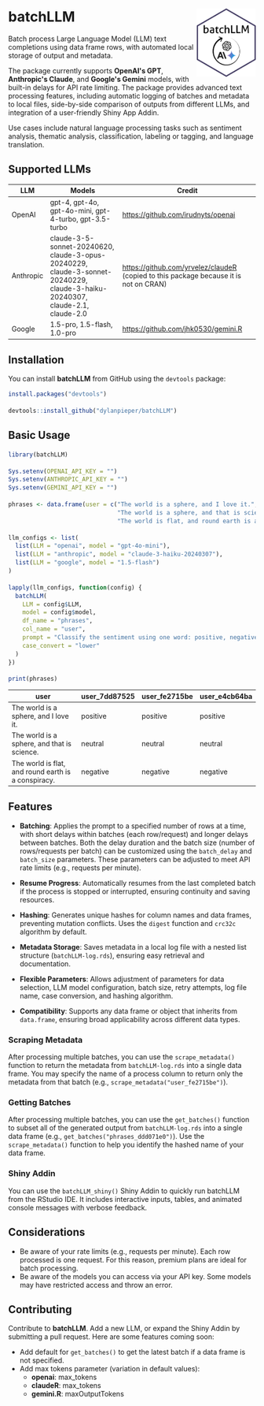# batchLLM <img src="inst/batchGPT_hexLogo.png" width="120" align="right"/>

Batch process Large Language Model (LLM) text completions using data frame rows, with automated local storage of output and metadata.

The package currently supports **OpenAI's GPT**, **Anthropic's Claude**, and **Google's Gemini** models, with built-in delays for API rate limiting. The package provides advanced text processing features, including automatic logging of batches and metadata to local files, side-by-side comparison of outputs from different LLMs, and integration of a user-friendly Shiny App Addin.

Use cases include natural language processing tasks such as sentiment analysis, thematic analysis, classification, labeling or tagging, and language translation.

## Supported LLMs

| LLM       | Models                                                                                                                        | Credit                                                                                  |
|------------------------|------------------------|------------------------|
| OpenAI    | gpt-4, gpt-4o, gpt-4o-mini, gpt-4-turbo, gpt-3.5-turbo                                                                        | <https://github.com/irudnyts/openai>                                                    |
| Anthropic | claude-3-5-sonnet-20240620, claude-3-opus-20240229, claude-3-sonnet-20240229, claude-3-haiku-20240307, claude-2.1, claude-2.0 | <https://github.com/yrvelez/claudeR> (copied to this package because it is not on CRAN) |
| Google    | 1.5-pro, 1.5-flash, 1.0-pro                                                                                                   | <https://github.com/jhk0530/gemini.R>                                                   |

## Installation

You can install **batchLLM** from GitHub using the `devtools` package:

``` r
install.packages("devtools")

devtools::install_github("dylanpieper/batchLLM")
```

## Basic Usage

``` r
library(batchLLM)

Sys.setenv(OPENAI_API_KEY = "")
Sys.setenv(ANTHROPIC_API_KEY = "")
Sys.setenv(GEMINI_API_KEY = "")

phrases <- data.frame(user = c("The world is a sphere, and I love it.", 
                               "The world is a sphere, and that is science.", 
                               "The world is flat, and round earth is a conspiracy."))

llm_configs <- list(
  list(LLM = "openai", model = "gpt-4o-mini"),
  list(LLM = "anthropic", model = "claude-3-haiku-20240307"),
  list(LLM = "google", model = "1.5-flash")
)

lapply(llm_configs, function(config) {
  batchLLM(
    LLM = config$LLM,
    model = config$model,
    df_name = "phrases",
    col_name = "user",
    prompt = "Classify the sentiment using one word: positive, negative, or neutral",
    case_convert = "lower"
  )
})

print(phrases)
```

| user                                                | user_7dd87525 | user_fe2715be | user_e4cb64ba |
|-------------------|------------------|------------------|------------------|
| The world is a sphere, and I love it.               | positive      | positive      | positive      |
| The world is a sphere, and that is science.         | neutral       | neutral       | neutral       |
| The world is flat, and round earth is a conspiracy. | negative      | negative      | negative      |

## **Features**

-   **Batching**: Applies the prompt to a specified number of rows at a time, with short delays within batches (each row/request) and longer delays between batches. Both the delay duration and the batch size (number of rows/requests per batch) can be customized using the `batch_delay` and `batch_size` parameters. These parameters can be adjusted to meet API rate limits (e.g., requests per minute).

-   **Resume Progress**: Automatically resumes from the last completed batch if the process is stopped or interrupted, ensuring continuity and saving resources.

-   **Hashing**: Generates unique hashes for column names and data frames, preventing mutation conflicts. Uses the `digest` function and `crc32c` algorithm by default.

-   **Metadata Storage**: Saves metadata in a local log file with a nested list structure (`batchLLM-log.rds`), ensuring easy retrieval and documentation.

-   **Flexible Parameters**: Allows adjustment of parameters for data selection, LLM model configuration, batch size, retry attempts, log file name, case conversion, and hashing algorithm.

-   **Compatibility**: Supports any data frame or object that inherits from `data.frame`, ensuring broad applicability across different data types.

### Scraping Metadata

After processing multiple batches, you can use the `scrape_metadata()` function to return the metadata from `batchLLM-log.rds` into a single data frame. You may specify the name of a process column to return only the metadata from that batch (e.g., `scrape_metadata("user_fe2715be")`).

### Getting Batches

After processing multiple batches, you can use the `get_batches()` function to subset all of the generated output from `batchLLM-log.rds` into a single data frame (e.g., `get_batches("phrases_ddd071e0")`). Use the `scrape_metadata()` function to help you identify the hashed name of your data frame.

### Shiny Addin

You can use the `batchLLM_shiny()` Shiny Addin to quickly run batchLLM from the RStudio IDE. It includes interactive inputs, tables, and animated console messages with verbose feedback.

## Considerations

-   Be aware of your rate limits (e.g., requests per minute). Each row processed is one request. For this reason, premium plans are ideal for batch processing.
-   Be aware of the models you can access via your API key. Some models may have restricted access and throw an error.

## Contributing

Contribute to **batchLLM**. Add a new LLM, or expand the Shiny Addin by submitting a pull request. Here are some features coming soon:

-   Add default for `get_batches()` to get the latest batch if a data frame is not specified.
-   Add max tokens parameter (variation in default values):
    -  **openai**: max_tokens
    -  **claudeR**: max_tokens
    -  **gemini.R**: maxOutputTokens
